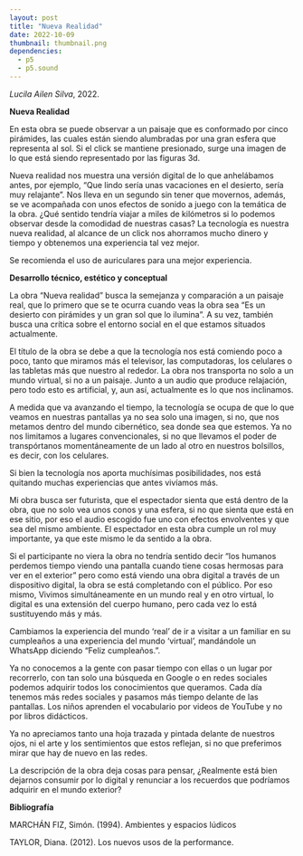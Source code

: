 ```yaml
---
layout: post
title: "Nueva Realidad"
date: 2022-10-09
thumbnail: thumbnail.png
dependencies:
  - p5
  - p5.sound
---
```


<div id="div-sketch">
  <script type="text/javascript" src="sketch.js"></script>
</div>

_Lucila Ailen Silva_, 2022.

**Nueva Realidad**

En esta obra se puede observar a un paisaje que es conformado por cinco pirámides, las cuales están siendo alumbradas por una gran esfera que representa al sol. Si el click se mantiene presionado, surge una imagen de lo que está siendo representado por las figuras 3d.  

Nueva realidad nos muestra una versión digital de lo que anhelábamos antes, por ejemplo, “Que lindo sería unas vacaciones en el desierto, sería muy relajante”. Nos lleva en un segundo sin tener que movernos, además, se ve acompañada con unos efectos de sonido a juego con la temática de la obra. ¿Qué sentido tendría viajar a miles de kilómetros si lo podemos observar desde la comodidad de nuestras casas? La tecnología es nuestra nueva realidad, al alcance de un click nos ahorramos mucho dinero y tiempo y obtenemos una experiencia tal vez mejor. 

 Se recomienda el uso de auriculares para una mejor experiencia. 


**Desarrollo técnico, estético y conceptual**

La obra “Nueva realidad” busca la semejanza y comparación a un paisaje real, que lo primero que se te ocurra cuando veas la obra sea “Es un desierto con pirámides y un gran sol que lo ilumina”. A su vez, también busca una crítica sobre el entorno social en el que estamos situados actualmente. 

 El título de la obra se debe a que la tecnología nos está comiendo poco a poco, tanto que miramos más el televisor, las computadoras, los celulares o las tabletas más que nuestro al rededor. La obra nos transporta no solo a un mundo virtual, si no a un paisaje. Junto a un audio que produce relajación, pero todo esto es artificial, y, aun así, actualmente es lo que nos inclinamos. 

 A medida que va avanzando el tiempo, la tecnología se ocupa de que lo que veamos en nuestras pantallas ya no sea solo una imagen, si no, que nos metamos dentro del mundo cibernético, sea donde sea que estemos. Ya no nos limitamos a lugares convencionales, si no que llevamos el poder de transpórtanos momentáneamente de un lado al otro en nuestros bolsillos, es decir, con los celulares. 

Si bien la tecnología nos aporta muchísimas posibilidades, nos está quitando muchas experiencias que antes vivíamos más.  

Mi obra busca ser futurista, que el espectador sienta que está dentro de la obra, que no solo vea unos conos y una esfera, si no que sienta que está en ese sitio, por eso el audio escogido fue uno con efectos envolventes y que sea del mismo ambiente. El espectador en esta obra cumple un rol muy importante, ya que este mismo le da sentido a la obra. 

 Si el participante no viera la obra no tendría sentido decir “los humanos perdemos tiempo viendo una pantalla cuando tiene cosas hermosas para ver en el exterior” pero como está viendo una obra digital a través de un dispositivo digital, la obra se está completando con el público. Por eso mismo, Vivimos simultáneamente en un mundo real y en otro virtual, lo digital es una extensión del cuerpo humano, pero cada vez lo está sustituyendo más y más. 

 Cambiamos la experiencia del mundo ‘real’ de ir a visitar a un familiar en su cumpleaños a una experiencia del mundo ‘virtual’, mandándole un WhatsApp diciendo “Feliz cumpleaños.”. 

 Ya no conocemos a la gente con pasar tiempo con ellas o un lugar por recorrerlo, con tan solo una búsqueda en Google o en redes sociales podemos adquirir todos los conocimientos que queramos. Cada día tenemos más redes sociales y pasamos más tiempo delante de las pantallas. Los niños aprenden el vocabulario por videos de YouTube y no por libros didácticos. 

 Ya no apreciamos tanto una hoja trazada y pintada delante de nuestros ojos, ni el arte y los sentimientos que estos reflejan, si no que preferimos mirar que hay de nuevo en las redes.  

La descripción de la obra deja cosas para pensar, ¿Realmente está bien dejarnos consumir por lo digital y renunciar a los recuerdos que podríamos adquirir en el mundo exterior? 

**Bibliografía**

MARCHÁN FIZ, Simón. (1994). Ambientes y espacios lúdicos 

TAYLOR, Diana. (2012). Los nuevos usos de la performance. 





